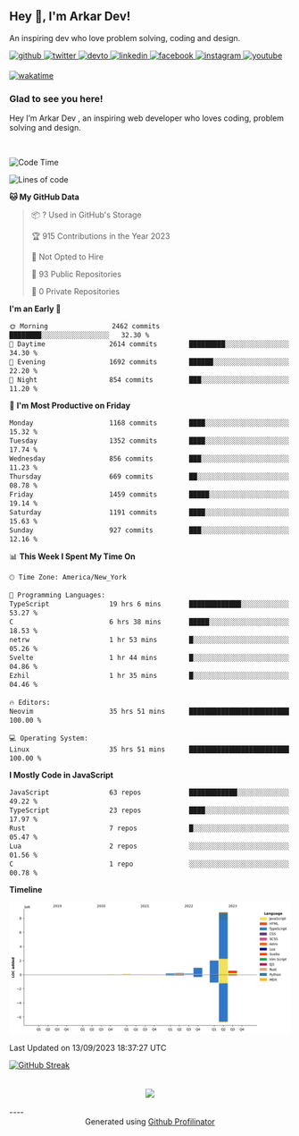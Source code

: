 ## Hey 👋, I'm Arkar Dev!  

An inspiring dev who love problem solving, coding and design.

<a href="https://github.com/Riley1101" target="_blank">
<img src=https://img.shields.io/badge/github-%2324292e.svg?&style=for-the-badge&logo=github&logoColor=white alt=github style="margin-bottom: 5px;" />
</a>
<a href="https://twitter.com/arkardev" target="_blank">
<img src=https://img.shields.io/badge/twitter-%2300acee.svg?&style=for-the-badge&logo=twitter&logoColor=white alt=twitter style="margin-bottom: 5px;" />
</a>
<a href="https://dev.to/riley1101" target="_blank">
<img src=https://img.shields.io/badge/dev.to-%2308090A.svg?&style=for-the-badge&logo=dev.to&logoColor=white alt=devto style="margin-bottom: 5px;" />
</a>
<a href="https://linkedin.com/in/arkar-kaung-myat" target="_blank">
<img src=https://img.shields.io/badge/linkedin-%231E77B5.svg?&style=for-the-badge&logo=linkedin&logoColor=white alt=linkedin style="margin-bottom: 5px;" />
</a>
<a href="https://www.facebook.com/riley.eileen.75" target="_blank">
<img src=https://img.shields.io/badge/facebook-%232E87FB.svg?&style=for-the-badge&logo=facebook&logoColor=white alt=facebook style="margin-bottom: 5px;" />
</a>
<a href="https://instagram.com/rileys1101" target="_blank">
<img src=https://img.shields.io/badge/instagram-%23000000.svg?&style=for-the-badge&logo=instagram&logoColor=white alt=instagram style="margin-bottom: 5px;" />
</a>
<a href="https://www.youtube.com/channel/UC_RfEQCC3gL2AzsFFAABikg" target="_blank">
<img src=https://img.shields.io/badge/youtube-%23EE4831.svg?&style=for-the-badge&logo=youtube&logoColor=white alt=youtube style="margin-bottom: 5px;" />
</a>  
  
[![wakatime](https://wakatime.com/badge/user/cf23b6e3-75f8-4c04-b0e3-273191c8d2ec.svg)](https://wakatime.com/@cf23b6e3-75f8-4c04-b0e3-273191c8d2ec)


### Glad to see you here!  
Hey I’m Arkar Dev , an inspiring web developer who loves coding, problem solving and design.

<br/>

<!--START_SECTION:waka-->
![Code Time](http://img.shields.io/badge/Code%20Time-542%20hrs%2049%20mins-blue)

![Lines of code](https://img.shields.io/badge/From%20Hello%20World%20I%27ve%20Written-13.1%20million%20lines%20of%20code-blue)

**🐱 My GitHub Data** 

> 📦 ? Used in GitHub's Storage 
 > 
> 🏆 915 Contributions in the Year 2023
 > 
> 🚫 Not Opted to Hire
 > 
> 📜 93 Public Repositories 
 > 
> 🔑 0 Private Repositories 
 > 
**I'm an Early 🐤** 

```text
🌞 Morning                2462 commits        ████████░░░░░░░░░░░░░░░░░   32.30 % 
🌆 Daytime                2614 commits        █████████░░░░░░░░░░░░░░░░   34.30 % 
🌃 Evening                1692 commits        ██████░░░░░░░░░░░░░░░░░░░   22.20 % 
🌙 Night                  854 commits         ███░░░░░░░░░░░░░░░░░░░░░░   11.20 % 
```
📅 **I'm Most Productive on Friday** 

```text
Monday                   1168 commits        ████░░░░░░░░░░░░░░░░░░░░░   15.32 % 
Tuesday                  1352 commits        ████░░░░░░░░░░░░░░░░░░░░░   17.74 % 
Wednesday                856 commits         ███░░░░░░░░░░░░░░░░░░░░░░   11.23 % 
Thursday                 669 commits         ██░░░░░░░░░░░░░░░░░░░░░░░   08.78 % 
Friday                   1459 commits        █████░░░░░░░░░░░░░░░░░░░░   19.14 % 
Saturday                 1191 commits        ████░░░░░░░░░░░░░░░░░░░░░   15.63 % 
Sunday                   927 commits         ███░░░░░░░░░░░░░░░░░░░░░░   12.16 % 
```


📊 **This Week I Spent My Time On** 

```text
🕑︎ Time Zone: America/New_York

💬 Programming Languages: 
TypeScript               19 hrs 6 mins       █████████████░░░░░░░░░░░░   53.27 % 
C                        6 hrs 38 mins       █████░░░░░░░░░░░░░░░░░░░░   18.53 % 
netrw                    1 hr 53 mins        █░░░░░░░░░░░░░░░░░░░░░░░░   05.26 % 
Svelte                   1 hr 44 mins        █░░░░░░░░░░░░░░░░░░░░░░░░   04.86 % 
Ezhil                    1 hr 35 mins        █░░░░░░░░░░░░░░░░░░░░░░░░   04.46 % 

🔥 Editors: 
Neovim                   35 hrs 51 mins      █████████████████████████   100.00 % 

💻 Operating System: 
Linux                    35 hrs 51 mins      █████████████████████████   100.00 % 
```

**I Mostly Code in JavaScript** 

```text
JavaScript               63 repos            ████████████░░░░░░░░░░░░░   49.22 % 
TypeScript               23 repos            ████░░░░░░░░░░░░░░░░░░░░░   17.97 % 
Rust                     7 repos             █░░░░░░░░░░░░░░░░░░░░░░░░   05.47 % 
Lua                      2 repos             ░░░░░░░░░░░░░░░░░░░░░░░░░   01.56 % 
C                        1 repo              ░░░░░░░░░░░░░░░░░░░░░░░░░   00.78 % 
```



**Timeline**

![Lines of Code chart](https://raw.githubusercontent.com/Riley1101/Riley1101/main/assets/bar_graph.png)


 Last Updated on 13/09/2023 18:37:27 UTC
<!--END_SECTION:waka-->

[![GitHub Streak](https://streak-stats.demolab.com?user=Riley1101)](https://git.io/streak-stats)
  
<br/>  
<div align="center">
<img src="https://komarev.com/ghpvc/?username=Riley1101&&style=flat-square" align="center" />
</div>  
<br/>  
----
<div align="center">Generated using <a href="https://profilinator.rishav.dev/" target="_blank">Github Profilinator</a></div>

